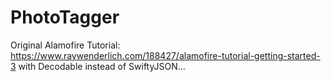 # PhotoTagger

Original Alamofire Tutorial: https://www.raywenderlich.com/188427/alamofire-tutorial-getting-started-3
with Decodable instead of SwiftyJSON...
